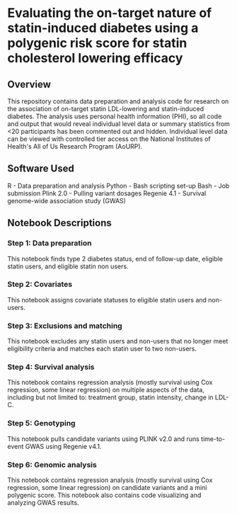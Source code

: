 # Evaluating the on-target nature of statin-induced diabetes using a polygenic risk score for statin cholesterol lowering efficacy

## Overview
This repository contains data preparation and analysis code for research on the association of on-target statin LDL-lowering and statin-induced diabetes. The analysis uses personal health information (PHI), so all code and output that would reveal individual level data or summary statistics from <20 participants has been commented out and hidden. Individual level data can be viewed with controlled tier access on the National Institutes of Health's All of Us Research Program (AoURP).

## Software Used
R - Data preparation and analysis
Python - Bash scripting set-up
Bash - Job submission
Plink 2.0 - Pulling variant dosages
Regenie 4.1 - Survival genome-wide association study (GWAS)

## Notebook Descriptions
### Step 1: Data preparation
This notebook finds type 2 diabetes status, end of follow-up date, eligible statin users, and eligible statin non users.
### Step 2: Covariates
This notebook assigns covariate statuses to eligible statin users and non-users.
### Step 3: Exclusions and matching
This notebook excludes any statin users and non-users that no longer meet eligibility criteria and matches each statin user to two non-users.
### Step 4: Survival analysis
This notebook contains regression analysis (mostly survival using Cox regression, some linear regression) on multiple aspects of the data, including but not limited to: treatment group, statin intensity, change in LDL-C.
### Step 5: Genotyping
This notebook pulls candidate variants using PLINK v2.0 and runs time-to-event GWAS using Regenie v4.1.
### Step 6: Genomic analysis
This notebook contains regression analysis (mostly survival using Cox regression, some linear regression) on candidate variants and a mini polygenic score. This notebook also contains code visualizing and analyzing GWAS results.

